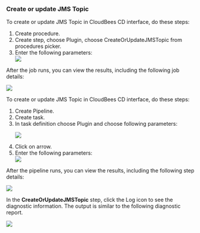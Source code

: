  <h3>Create or update JMS Topic</h3>
                <p>To create or update JMS Topic in CloudBees CD interface, do these steps:</p>
                <ol>
                    <li>Create procedure.</li>
                    <li>Create step, choose Plugin, choose CreateOrUpdateJMSTopic from
                    procedures picker.</li>
                    <li>Enter the following parameters: </li>
                    <img src="../../plugins/EC-WebSphere/images/CreateOrUpdateJMSTopic/ProcedureConfig.png" />
                </ol>
                <p>After the job runs, you can view the results, including the following
                job details:</p>
                <img src="../../plugins/EC-WebSphere/images/CreateOrUpdateJMSTopic/ProcedureResult.png" />
                <p>To create or update JMS Topic in CloudBees CD interface, do these steps:</p>
                <ol>
                    <li>Create Pipeline.</li>
                    <li>Create task.</li>
                    <li>In task definition choose Plugin and choose following parameters:
                    <p><img src="../../plugins/EC-WebSphere/images/CreateOrUpdateJMSTopic/PipelinePicker.png" /></p>
                    </li>
                    <li>Click on arrow.</li>
                    <li>Enter the following parameters: </li>
                    <img src="../../plugins/EC-WebSphere/images/CreateOrUpdateJMSTopic/PipelineConfig.png" />
                </ol>
                <p>After the pipeline runs, you can view the results, including the
                following step details:</p>
                <img src="../../plugins/EC-WebSphere/images/CreateOrUpdateJMSTopic/PipelineResult.png" />
                <p>In the <b>CreateOrUpdateJMSTopic</b> step, click the Log icon to see
                the diagnostic information. The output is similar to the following
                diagnostic report.</p>
                <img src="../../plugins/EC-WebSphere/images/CreateOrUpdateJMSTopic/ProcedureLog.png" />